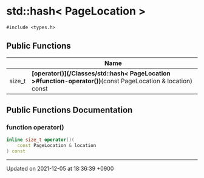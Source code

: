 

# std::hash< PageLocation >






`#include <types.h>`

## Public Functions

|                | Name           |
| -------------- | -------------- |
| size_t | **[operator()](/Classes/std::hash< PageLocation >#function-operator())**(const PageLocation & location) const |

## Public Functions Documentation

### function operator()

```cpp
inline size_t operator()(
    const PageLocation & location
) const
```


-------------------------------

Updated on 2021-12-05 at 18:36:39 +0900
